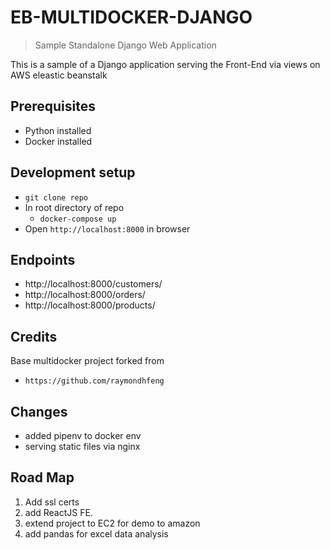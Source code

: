 # EB-MULTIDOCKER-DJANGO
> Sample Standalone Django Web Application

This is a sample of a Django application serving the Front-End via views on AWS eleastic beanstalk

## Prerequisites

- Python installed
- Docker installed

## Development setup

- ```git clone repo```
- In root directory of repo
    - ```docker-compose up```
- Open ```http://localhost:8000``` in browser

## Endpoints

- http://localhost:8000/customers/
- http://localhost:8000/orders/
- http://localhost:8000/products/

## Credits

Base multidocker project forked from

- ```https://github.com/raymondhfeng```

## Changes

- added pipenv to docker env
- serving static files via nginx

## Road Map

1. Add ssl certs
2. add ReactJS FE.
3. extend project to EC2 for demo to amazon
4. add pandas for excel data analysis